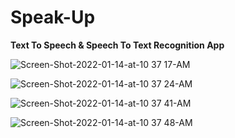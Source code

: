 # Speak-Up
**Text To Speech & Speech To Text Recognition App**

![Screen-Shot-2022-01-14-at-10 37 17-AM](https://user-images.githubusercontent.com/75837374/155546747-8d6be33d-f1fb-4013-ade8-0f347f0d7b71.png)

![Screen-Shot-2022-01-14-at-10 37 24-AM](https://user-images.githubusercontent.com/75837374/155546777-69916158-5130-4571-b87e-cbb644f47a87.png)

![Screen-Shot-2022-01-14-at-10 37 41-AM](https://user-images.githubusercontent.com/75837374/155546800-f8b74f3b-bf6f-4dbe-9b62-1eb4cfbc5bb1.png)

![Screen-Shot-2022-01-14-at-10 37 48-AM](https://user-images.githubusercontent.com/75837374/155546827-a7a6b63b-e129-4880-81ba-c07ba99e345f.png)
